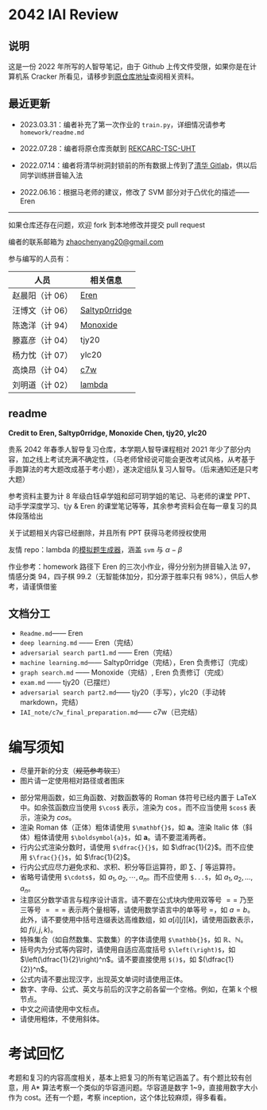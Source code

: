 # 2042 IAI Review

## 说明

这是一份 2022 年所写的人智导笔记，由于 Github 上传文件受限，如果你是在计算机系 Cracker 所看见，请移步到[原仓库地址](https://github.com/zhaochenyang20/IAI_2022)查阅相关资料。

## 最近更新

- 2023.03.31：编者补充了第一次作业的 `train.py`，详细情况请参考 `homework/readme.md`

- 2022.07.28：编者将原仓库贡献到 [REKCARC-TSC-UHT](https://github.com/PKUanonym/REKCARC-TSC-UHT)

- 2022.07.14：编者将清华树洞封锁前的所有数据上传到了[清华 Gitlab](https://github.com/zhaochenyang20/THU-hole)，供以后同学训练拼音输入法

- 2022.06.16：根据马老师的建议，修改了 SVM 部分对于凸优化的描述—— Eren

---------------------

如果仓库还存在问题，欢迎 fork 到本地修改并提交 pull request

编者的联系邮箱为 zhaochenyang20@gmail.com

参与编写的人员有：

| 人员            | 相关信息                                          |
| --------------- | ------------------------------------------------- |
| 赵晨阳（计 06） | [Eren](https://zhaochenyang20.github.io/)         |
| 汪博文（计 06） | [Saltyp0rridge](https://saltyp0rridge.github.io/) |
| 陈逸洋（计 94） | [Monoxide](https://github.com/Monoxide-Chen)      |
| 滕嘉彦（计 04） | tjy20                                             |
| 杨力忱（计 07） | ylc20                                             |
| 高焕昂（计 04） | [c7w](https://c7w.github.io/)                     |
| 刘明道（计 02） | [lambda](https://github.com/Btlmd)                |

## readme

**Credit to Eren, Saltyp0rridge, Monoxide Chen, tjy20, ylc20**

贵系 2042 年春季人智导复习仓库，本学期人智导课程相对 2021 年少了部分内容，加之线上考试充满不确定性，（马老师曾经说可能会更改考试风格，从考基于手跑算法的考大题改成基于考小题），遂决定组队复习人智导。（后来通知还是只考大题）

参考资料主要为计 8 年级白钰卓学姐和邱可玥学姐的笔记、马老师的课堂 PPT、动手学深度学习、tjy & Eren 的课堂笔记等等，其余参考资料会在每一章复习的具体段落给出

关于试题相关内容已经删除，并且所有 PPT 获得马老师授权使用

友情 repo：lambda 的[模拟题生成器](https://github.com/Btlmd/IAI_Gen)，涵盖 `svm` 与 $\alpha-\beta$

作业参考：homework 路径下 Eren 的三次小作业，得分分别为拼音输入法 97，情感分类 94，四子棋 99.2（无智能体加分，扣分源于胜率只有 98%），供后人参考，请谨慎借鉴

## 文档分工

- `Readme.md`—— Eren
- `deep learning.md` —— Eren（完结）
- `adversarial search part1.md` —— Eren（完结）
- `machine learning.md`—— Saltyp0rridge（完结），Eren 负责修订（完成）
- `graph search.md` —— Monoxide（完结）, Eren 负责修订（完成）
- `exam.md` —— tjy20（已摆烂）
- `adversarial search part2.md`—— tjy20（手写），ylc20（手动转 markdown，完结）
- `IAI_note/c7w_final_preparation.md`—— c7w（已完结）

# 编写须知

- 尽量开新的分支（~~规范参考软工~~）
- 图片请一定使用相对路径或者图床

+ 部分常用函数，如三角函数、对数函数等的 Roman 体符号已经内置于 LaTeX 中。如余弦函数应当使用 `$\cos$` 表示，渲染为 $\cos$。而不应当使用 `$cos$` 表示，渲染为 $cos$。
+ 渲染 Roman 体（正体）粗体请使用 `$\mathbf{}$`，如 $\mathbf{a}$。渲染 Italic 体（斜体）粗体请使用 `$\boldsymbol{a}$`，如 $\boldsymbol{a}$。请不要混淆两者。
+ 行内公式渲染分数时，请使用 `$\dfrac{}{}$`，如 $\dfrac{1}{2}$。而不应使用 `$\frac{}{}$`，如 $\frac{1}{2}$。
+ 行内公式应尽力避免求和、求积、积分等巨运算符，即 $\sum$、$\int$ 等运算符。
+ 省略号请使用 `$\cdots$`，如 $a_1, a_2, \cdots, a_n$。而不应使用 `$...$`，如 $a_1, a_2, ..., a_n$。
+ 注意区分数学语言与程序设计语言。请不要在公式块内使用双等号 $==$ 乃至三等号 $===$ 表示两个量相等，请使用数学语言中的单等号 $=$，如 $a = b$。此外，请不要使用中括号连缀表达高维数组，如 $a[i][j][k]$，请使用函数表示，如 $f(i, j, k)$。
+ 特殊集合（如自然数集、实数集）的字体请使用 `$\mathbb{}$`，如 $\mathbb{R}$、$\mathbb{N}$。
+ 括号内为分式等内容时，请使用自适应高度括号 `$\left(\right)$`，如 $\left(\dfrac{1}{2}\right)^n$。请不要直接使用 `$()$`，如 $(\dfrac{1}{2})^n$。
+ 公式内请不要出现汉字，出现英文单词时请使用正体。
+ 数字、字母、公式、英文与前后的汉字之前各留一个空格。例如，在第 k 个根节点。
+ 中文之间请使用中文标点。
+ 请使用粗体，不使用斜体。

# 考试回忆

考题和复习的内容高度相关，基本上把复习的所有笔记涵盖了。有个题比较有创意，用 A* 算法考察一个类似的华容道问题。华容道是数字 1~9，直接用数字大小作为 cost。还有一个题，考察 inception，这个体比较麻烦，得多看看。
